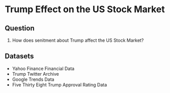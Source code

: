 # Trump Effect on the US Stock Market

## Question
1. How does senitment about Trump affect the US Stock Market?


## Datasets
* Yahoo Finance Financial Data
* Trump Twitter Archive
* Google Trends Data
* Five Thirty Eight Trump Approval Rating Data

